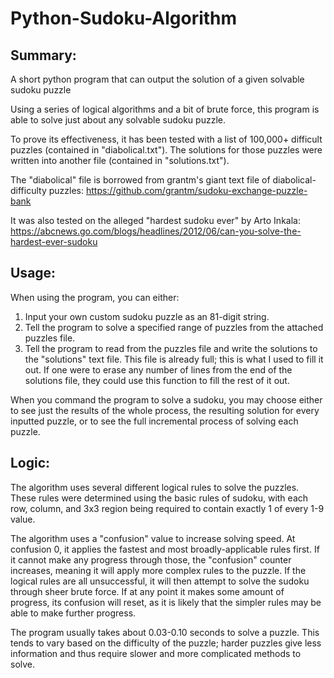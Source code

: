 # Python-Sudoku-Algorithm

## Summary:

A short python program that can output the solution of a given solvable sudoku puzzle

Using a series of logical algorithms and a bit of brute force, this program is able to solve just about any solvable sudoku puzzle.

To prove its effectiveness, it has been tested with a list of 100,000+ difficult puzzles (contained in "diabolical.txt"). The solutions for those puzzles were written into another file (contained in "solutions.txt").

The "diabolical" file is borrowed from grantm's giant text file of diabolical-difficulty puzzles: https://github.com/grantm/sudoku-exchange-puzzle-bank

It was also tested on the alleged "hardest sudoku ever" by Arto Inkala: https://abcnews.go.com/blogs/headlines/2012/06/can-you-solve-the-hardest-ever-sudoku

## Usage:

When using the program, you can either:

1. Input your own custom sudoku puzzle as an 81-digit string.
2. Tell the program to solve a specified range of puzzles from the attached puzzles file.
3. Tell the program to read from the puzzles file and write the solutions to the "solutions" text file. This file is already full; this is what I used to fill it out. If one were to erase any number of lines from the end of the solutions file, they could use this function to fill the rest of it out.

When you command the program to solve a sudoku, you may choose either to see just the results of the whole process, the resulting solution for every inputted puzzle, or to see the full incremental process of solving each puzzle.

## Logic:

The algorithm uses several different logical rules to solve the puzzles. These rules were determined using the basic rules of sudoku, with each row, column, and 3x3 region being required to contain exactly 1 of every 1-9 value.

The algorithm uses a "confusion" value to increase solving speed. At confusion 0, it applies the fastest and most broadly-applicable rules first. If it cannot make any progress through those, the "confusion" counter increases, meaning it will apply more complex rules to the puzzle. If the logical rules are all unsuccessful, it will then attempt to solve the sudoku through sheer brute force. If at any point it makes some amount of progress, its confusion will reset, as it is likely that the simpler rules may be able to make further progress.

The program usually takes about 0.03-0.10 seconds to solve a puzzle. This tends to vary based on the difficulty of the puzzle; harder puzzles give less information and thus require slower and more complicated methods to solve.
